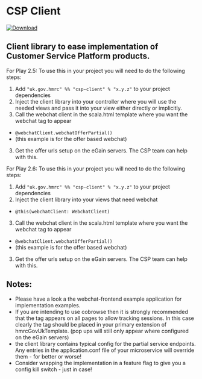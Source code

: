 CSP Client
==========
[ ![Download](https://api.bintray.com/packages/hmrc/releases/csp-client/images/download.svg) ](https://bintray.com/hmrc/releases/csp-client/_latestVersion)

Client library to ease implementation of Customer Service Platform products.
----------------------------------------------------------------------------


For Play 2.5:
To use this in your project you will need to do the following steps:

1. Add `"uk.gov.hmrc" %% "csp-client" % "x.y.z"` to your project dependencies
2. Inject the client library into your controller where you will use the needed views and pass it into your view either directly or implicitly. 
3. Call the webchat client in the scala.html template where you want the webchat tag to appear
  * `@webchatClient.webchatOfferPartial()`
  * (this example is for the offer based webchat)
3. Get the offer urls setup on the eGain servers. The CSP team can help with this.     

For Play 2.6:
To use this in your project you will need to do the following steps:

1. Add `"uk.gov.hmrc" %% "csp-client" % "x.y.z"` to your project dependencies
2. Inject the client library into your views that need webchat
  * `@this(webchatClient: WebchatClient)`
3. Call the webchat client in the scala.html template where you want the webchat tag to appear
  * `@webchatClient.webchatOfferPartial()`
  * (this example is for the offer based webchat)
3. Get the offer urls setup on the eGain servers. The CSP team can help with this. 

Notes:
------

  * Please have a look a the webchat-frontend example application for implementation examples.
  * If you are intending to use cobrowse then it is strongly recommended that the tag appears on all pages to allow tracking sessions.
  In this case clearly the tag should be placed in your primary extension of hmrcGovUkTemplate. (pop ups will still only appear where configured on the eGain servers)
  * the client library contains typical config for the partial service endpoints.  Any entries in the application.conf file of your microservice will override them - for better or worse!
  * Consider wrapping the implementation in a feature flag to give you a config kill switch - just in case!

